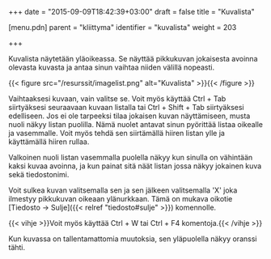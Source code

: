 +++
date = "2015-09-09T18:42:39+03:00"
draft = false
title = "Kuvalista"

[menu.pdn]
    parent = "kliittyma"
    identifier = "kuvalista"
    weight = 203

+++

Kuvalista näytetään yläoikeassa. Se näyttää pikkukuvan jokaisesta avoinna olevasta kuvasta ja antaa sinun vaihtaa niiden välillä nopeasti.

{{< figure src="/resurssit/imagelist.png" alt="Kuvalista" >}}{{< /figure >}}

Vaihtaaksesi kuvaan, vain valitse se. Voit myös käyttää Ctrl + Tab siirtyäksesi seuraavaan kuvaan listalla tai Ctrl + Shift + Tab siirtyäksesi
edelliseen. Jos ei ole tarpeeksi tilaa jokaisen kuvan näyttämiseen, musta nuoli näkyy listan puolilla. Nämä nuolet antavat sinun pyörittää
listaa oikealle ja vasemmalle. Voit myös tehdä sen siirtämällä hiiren listan ylle ja käyttämällä hiiren rullaa.

Valkoinen nuoli listan vasemmalla puolella näkyy kun sinulla on vähintään kaksi kuvaa avoinna, ja kun painat sitä näät listan jossa näkyy
jokainen kuva sekä tiedostonimi.

Voit sulkea kuvan valitsemalla sen ja sen jälkeen valitsemalla 'X' joka ilmestyy pikkukuvan oikeaan ylänurkkaan. Tämä on mukava oikotie
[Tiedosto &rarr; Sulje]({{< relref "tiedosto#sulje" >}}) komennolle.

{{< vihje >}}Voit myös käyttää Ctrl + W tai Ctrl + F4 komentoja.{{< /vihje >}}

Kun kuvassa on tallentamattomia muutoksia, sen yläpuolella näkyy oranssi tähti.
